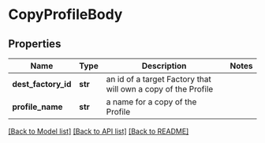 # CopyProfileBody

## Properties
Name | Type | Description | Notes
------------ | ------------- | ------------- | -------------
**dest_factory_id** | **str** | an id of a target Factory that will own a copy of the Profile | 
**profile_name** | **str** | a name for a copy of the Profile | 

[[Back to Model list]](../README.md#documentation-for-models) [[Back to API list]](../README.md#documentation-for-api-endpoints) [[Back to README]](../README.md)


